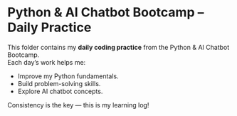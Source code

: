 #  Python & AI Chatbot Bootcamp – Daily Practice  

This folder contains my **daily coding practice** from the Python & AI Chatbot Bootcamp.  
Each day’s work helps me:  
- Improve my Python fundamentals. 
- Build problem-solving skills.  
- Explore AI chatbot concepts. 

 Consistency is the key — this is my learning log!  
